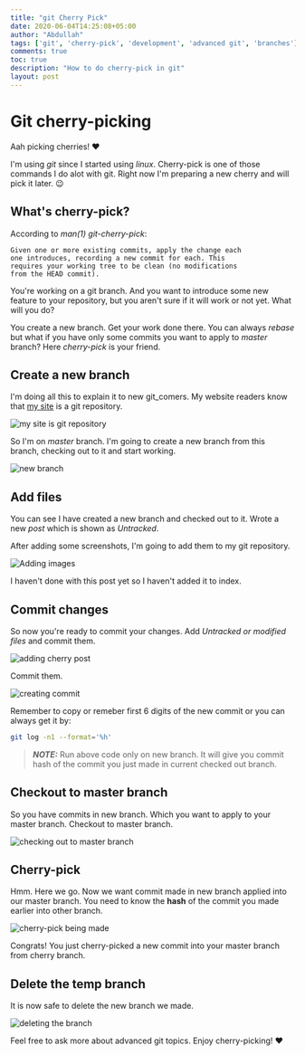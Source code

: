```yaml
---
title: "git Cherry Pick"
date: 2020-06-04T14:25:08+05:00
author: "Abdullah"
tags: ['git', 'cherry-pick', 'development', 'advanced git', 'branches']
comments: true
toc: true
description: "How to do cherry-pick in git"
layout: post
---
```


# Git cherry-picking

Aah picking cherries! :heart:

I'm using _git_ since I started using _linux_. Cherry-pick is one of those
commands I do alot with git. Right now I'm preparing a new cherry and will pick
it later. :wink:

## What's cherry-pick?

According to *man(1) git-cherry-pick*:

```
Given one or more existing commits, apply the change each
one introduces, recording a new commit for each. This
requires your working tree to be clean (no modifications
from the HEAD commit).
```

You're working on a git branch. And you want to introduce some new feature to
your repository, but you aren't sure if it will work or not yet. 
What will you do?

You create a new branch. Get your work done there. You can always *rebase* but
what if you have only some commits you want to apply to *master* branch?
Here _cherry-pick_ is your friend. 

## Create a new branch

I'm doing all this to explain it to new git_comers. 
My website readers know that [my site](https://abdullah.today/) is a git
repository. 

![my site is git repository](/images/git-site.png)

So I'm on _master_ branch. I'm going to create a new branch from this branch,
checking out to it and start working. 

![new branch](/images/creating-branch.png)

## Add files

You can see I have created a new branch and checked out to it. Wrote a new
_post_ which is shown as *Untracked*.

After adding some screenshots, I'm going to add them to my git repository.

![Adding images](/images/adding-images.png)

I haven't done with this post yet so I haven't added it to index.

## Commit changes

So now you're ready to commit your changes. Add *Untracked or modified files* and commit them.

![adding cherry post](/images/cherry-post.png)

Commit them.

![creating commit](/images/cherry-commit.png)

Remember to copy or remeber first 6 digits of the new commit or you can
always get it by:

```sh
git log -n1 --format='%h'
```
> **_NOTE:_** Run above code only on new branch. It will give you commit hash of the commit you just made in current checked out branch.


## Checkout to master branch

So you have commits in new branch. Which you want to apply to your master
branch.
Checkout to master branch.

![checking out to master branch](/images/checkout-master.png)

## Cherry-pick

Hmm. Here we go. Now we want commit made in new branch applied into our
master branch. You need to know the **hash** of the commit you made earlier into
other branch.

![cherry-pick being made](/images/cherry-done.png)


Congrats! You just cherry-picked a new commit into your master branch from
cherry branch.

## Delete the temp branch

It is now safe to delete the new branch we made.

![deleting the branch](/images/cherry-branch-deleted.png)


Feel free to ask more about advanced git topics. Enjoy cherry-picking!
:heart:
